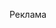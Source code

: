 <!DOCTYPE html>
<html lang="ru">
<head>
    <meta charset="UTF-8">
    <meta name="viewport" content="width=device-width, initial-scale=1.0">
    <title>Аниме Математика ✧</title>
    <style>
        :root {
            --main-color: #ff9ff3;
            --secondary-color: #feca57;
            --accent-color: #5f27cd;
            --text-color: #2d3436;
            --light-bg: #f7f1e3;
            --card-bg: #ffffff;
            --correct-color: #1dd1a1;
            --wrong-color: #ff6b6b;
        }
        
        body {
            font-family: 'Comic Sans MS', 'M PLUS Rounded 1c', cursive;
            background-color: var(--light-bg);
            background-image: url('data:image/svg+xml;utf8,<svg xmlns="http://www.w3.org/2000/svg" width="100" height="100" viewBox="0 0 100 100"><circle cx="20" cy="20" r="3" fill="%23ff9ff3" opacity="0.5"/><circle cx="50" cy="50" r="4" fill="%23feca57" opacity="0.5"/><circle cx="80" cy="30" r="3" fill="%235f27cd" opacity="0.5"/></svg>');
            color: var(--text-color);
            max-width: 800px;
            margin: 0 auto;
            padding: 20px;
            line-height: 1.6;
        }
        
        h1 {
            color: var(--accent-color);
            text-align: center;
            font-size: 2.5rem;
            margin-bottom: 30px;
            text-shadow: 3px 3px 0px rgba(95, 39, 205, 0.1);
            position: relative;
        }
        
        h1:after {
            content: "";
            position: absolute;
            bottom: -10px;
            left: 50%;
            transform: translateX(-50%);
            width: 150px;
            height: 4px;
            background: linear-gradient(90deg, var(--main-color), var(--secondary-color));
            border-radius: 2px;
        }
        
        .controls {
            background-color: var(--card-bg);
            padding: 25px;
            border-radius: 15px;
            margin-bottom: 30px;
            box-shadow: 0 8px 15px rgba(0,0,0,0.1);
            border: 2px solid var(--main-color);
        }
        
        .difficulty-selector {
            margin-bottom: 25px;
        }
        
        label {
            display: block;
            margin-bottom: 10px;
            font-weight: bold;
            color: var(--accent-color);
            font-size: 1.1rem;
        }
        
        select, input {
            width: 100%;
            padding: 12px 15px;
            border: 2px solid var(--main-color);
            border-radius: 10px;
            font-size: 16px;
            font-family: inherit;
            margin-bottom: 15px;
        }
        
        .buttons {
            display: flex;
            gap: 15px;
            flex-wrap: wrap;
        }
        
        button {
            flex: 1;
            min-width: 150px;
            background-color: var(--main-color);
            color: white;
            border: none;
            padding: 14px 20px;
            border-radius: 10px;
            cursor: pointer;
            font-size: 18px;
            font-weight: bold;
            transition: all 0.3s ease;
            font-family: inherit;
            box-shadow: 0 4px 6px rgba(0,0,0,0.1);
        }
        
        button:hover {
            transform: translateY(-3px);
            box-shadow: 0 6px 12px rgba(0,0,0,0.15);
        }
        
        #check-btn {
            background-color: var(--accent-color);
        }
        
        #generate-btn {
            background-color: var(--secondary-color);
        }
        
        .problem-container {
            background-color: var(--card-bg);
            padding: 30px;
            border-radius: 15px;
            margin-bottom: 25px;
            box-shadow: 0 8px 15px rgba(0,0,0,0.1);
            border: 2px solid var(--secondary-color);
            position: relative;
        }
        
        .problem {
            font-size: 22px;
            margin-bottom: 20px;
            color: var(--text-color);
            font-weight: bold;
        }
        
        .answer-input {
            margin: 20px 0;
        }
        
        .result {
            padding: 15px;
            margin-top: 15px;
            border-radius: 10px;
            font-weight: bold;
            display: none;
            animation: fadeIn 0.5s ease;
        }
        
        .correct {
            background-color: rgba(29, 209, 161, 0.2);
            border-left: 4px solid var(--correct-color);
            color: var(--correct-color);
            display: block;
        }
        
        .incorrect {
            background-color: rgba(255, 107, 107, 0.2);
            border-left: 4px solid var(--wrong-color);
            color: var(--wrong-color);
            display: block;
        }
        
        @keyframes fadeIn {
            from { opacity: 0; transform: translateY(10px); }
            to { opacity: 1; transform: translateY(0); }
        }
        
        .footer {
            text-align: center;
            margin-top: 40px;
            color: var(--text-color);
            font-size: 14px;
            opacity: 0.7;
        }
        
        .anime-char {
            text-align: center;
            font-size: 60px;
            margin: 20px 0;
            animation: bounce 2s infinite;
        }
        
        @keyframes bounce {
            0%, 100% { transform: translateY(0); }
            50% { transform: translateY(-15px); }
        }
        
        @media (max-width: 600px) {
            body {
                padding: 15px;
            }
            
            h1 {
                font-size: 1.8rem;
            }
            
            button {
                min-width: 100%;
            }
        }
    </style>
</head>
<body>
    <div class="anime-char">✧(^◡^)✧</div>
    <h1>Аниме Математика</h1>
    
    <div class="controls">
        <div class="difficulty-selector">
            <label for="difficulty">Уровень сложности:</label>
            <select id="difficulty">
                <option value="easy">Легкий (арифметика)</option>
                <option value="medium">Средний (уравнения)</option>
                <option value="hard">Сложный (тригонометрия)</option>
                <option value="expert">Экспертный (матрицы)</option>
                <option value="extreme">Экстремальный (высшая)</option>
            </select>
        </div>
        <div class="buttons">
            <button id="generate-btn">Новая задача ✨</button>
        </div>
    </div>
    
    <div id="problem-area">
        <div class="problem-container">
            <p>Нажмите "Новая задача" чтобы начать!</p>
        </div>
    </div>

    <div class="footer">
        Аниме математический тренажер • Проверь свои навыки!
    </div>

    <script>
        document.addEventListener('DOMContentLoaded', function() {
            const difficultySelect = document.getElementById('difficulty');
            const generateBtn = document.getElementById('generate-btn');
            const problemArea = document.getElementById('problem-area');
            
            let currentCorrectAnswer = null;
            
            function randomInt(min, max) {
                return Math.floor(Math.random() * (max - min + 1)) + min;
            }
            
            function generateEasyProblem() {
                const operations = [
                    { symbol: '+', apply: (a, b) => a + b },
                    { symbol: '-', apply: (a, b) => a - b },
                    { symbol: '×', apply: (a, b) => a * b },
                    { symbol: '÷', apply: (a, b) => a / b }
                ];
                
                const opIndex = randomInt(0, 3);
                const operation = operations[opIndex];
                
                let a, b;
                if (opIndex === 3) {
                    b = randomInt(1, 12);
                    a = b * randomInt(1, 12);
                } else {
                    a = randomInt(1, 25);
                    b = randomInt(1, 25);
                }
                
                const result = operation.apply(a, b);
                currentCorrectAnswer = Number.isInteger(result) ? result : parseFloat(result.toFixed(2));
                
                return {
                    problem: `Вычислите: ${a} ${operation.symbol} ${b}`,
                    answer: result
                };
            }
            
            function generateMediumProblem() {
                const types = ['linear', 'quadratic', 'system', 'fraction', 'percent'];
                const type = types[randomInt(0, types.length - 1)];
                
                switch(type) {
                    case 'linear':
                        const x = randomInt(-10, 10);
                        const a = randomInt(1, 5);
                        const b = a * x + randomInt(-5, 5);
                        currentCorrectAnswer = x;
                        
                        return {
                            problem: `Решите уравнение: ${a}x + ${b - a * x} = ${b}`,
                            answer: x
                        };
                        
                    case 'quadratic':
                        const x1 = randomInt(-5, 5);
                        let x2 = randomInt(-5, 5);
                        while (x2 === x1) x2 = randomInt(-5, 5);
                        
                        const aq = randomInt(1, 3);
                        const bq = -aq * (x1 + x2);
                        const cq = aq * x1 * x2;
                        currentCorrectAnswer = [x1, x2].sort();
                        
                        return {
                            problem: `Решите квадратное уравнение: ${aq}x² ${bq >= 0 ? '+' : '-'} ${Math.abs(bq)}x ${cq >= 0 ? '+' : '-'} ${Math.abs(cq)} = 0`,
                            answer: [x1, x2].sort()
                        };
                        
                    case 'percent':
                        const percent = randomInt(5, 95);
                        const number = randomInt(10, 200);
                        currentCorrectAnswer = (number * percent / 100).toFixed(2);
                        
                        return {
                            problem: `Найдите ${percent}% от числа ${number}`,
                            answer: parseFloat((number * percent / 100).toFixed(2))
                        };
                        
                    default:
                        return generateEasyProblem();
                }
            }
            
            function generateHardProblem() {
                const types = ['trigonometry', 'logarithm', 'derivative'];
                const type = types[randomInt(0, types.length - 1)];
                
                switch(type) {
                    case 'trigonometry':
                        let angle = randomInt(0, 360);
                        const trigFuncs = ['sin', 'cos', 'tan'];
                        const trigFunc = trigFuncs[randomInt(0, 2)];
                        
                        if (trigFunc === 'tan') {
                            while (angle % 90 === 0 && angle % 180 !== 0) {
                                angle = randomInt(0, 360);
                            }
                        }
                        
                        const radians = angle * Math.PI / 180;
                        currentCorrectAnswer = parseFloat(Math[trigFunc](radians).toFixed(4));
                        
                        return {
                            problem: `Вычислите ${trigFunc}(${angle}°)`,
                            answer: parseFloat(Math[trigFunc](radians).toFixed(4))
                        };
                        
                    default:
                        return generateMediumProblem();
                }
            }
            
            function generateExpertProblem() {
                const types = ['complex', 'matrix'];
                const type = types[randomInt(0, types.length - 1)];
                
                switch(type) {
                    case 'matrix':
                        const a11 = randomInt(-3, 3);
                        const a12 = randomInt(-3, 3);
                        const a21 = randomInt(-3, 3);
                        const a22 = randomInt(-3, 3);
                        currentCorrectAnswer = a11 * a22 - a12 * a21;
                        
                        return {
                            problem: `Найдите определитель матрицы:<br>
                                     | ${a11} ${a12} |<br>
                                     | ${a21} ${a22} |`,
                            answer: a11 * a22 - a12 * a21
                        };
                        
                    default:
                        return generateHardProblem();
                }
            }
            
            function generateExtremeProblem() {
                const num = randomInt(10, 100);
                let isPrime = true;
                for (let i = 2; i <= Math.sqrt(num); i++) {
                    if (num % i === 0) {
                        isPrime = false;
                        break;
                    }
                }
                currentCorrectAnswer = isPrime;
                
                return {
                    problem: `Является ли число ${num} простым? (Ответ: да/нет)`,
                    answer: isPrime
                };
            }
            
            function checkAnswer(userAnswer) {
                if (currentCorrectAnswer === null) return false;
                
                if (Array.isArray(currentCorrectAnswer)) {
                    // Для задач с несколькими ответами (например, квадратные уравнения)
                    const userAnswers = userAnswer.split(',').map(x => parseFloat(x.trim()));
                    if (userAnswers.length !== currentCorrectAnswer.length) return false;
                    
                    return userAnswers.every((val, idx) => 
                        Math.abs(val - currentCorrectAnswer[idx]) < 0.001
                    );
                } else if (typeof currentCorrectAnswer === 'boolean') {
                    // Для задач с да/нет
                    const normalizedAnswer = userAnswer.toLowerCase().trim();
                    return (normalizedAnswer === 'да' && currentCorrectAnswer) || 
                           (normalizedAnswer === 'нет' && !currentCorrectAnswer);
                } else {
                    // Для числовых ответов
                    const userNum = parseFloat(userAnswer);
                    return !isNaN(userNum) && 
                           Math.abs(userNum - currentCorrectAnswer) < 0.001;
                }
            }
            
            function generateNewProblem() {
                const difficulty = difficultySelect.value;
                let problemData;
                
                switch(difficulty) {
                    case 'easy': problemData = generateEasyProblem(); break;
                    case 'medium': problemData = generateMediumProblem(); break;
                    case 'hard': problemData = generateHardProblem(); break;
                    case 'expert': problemData = generateExpertProblem(); break;
                    case 'extreme': problemData = generateExtremeProblem(); break;
                    default: problemData = generateEasyProblem();
                }
                
                problemArea.innerHTML = `
                    <div class="problem-container">
                        <div class="problem">${problemData.problem}</div>
                        <div class="answer-input">
                            <label for="user-answer">Ваш ответ:</label>
                            <input type="text" id="user-answer" placeholder="Введите ответ...">
                        </div>
                        <button id="check-btn">Проверить ответ</button>
                        <div id="result" class="result"></div>
                    </div>
                `;
                
                document.getElementById('check-btn').addEventListener('click', function() {
                    const userAnswer = document.getElementById('user-answer').value;
                    const resultDiv = document.getElementById('result');
                    
                    if (checkAnswer(userAnswer)) {
                        resultDiv.className = 'result correct';
                        resultDiv.innerHTML = 'Правильно! ✧(≧◡≦)✧';
                    } else {
                        resultDiv.className = 'result incorrect';
                        let correctAnswer = currentCorrectAnswer;
                        
                        if (Array.isArray(correctAnswer)) {
                            correctAnswer = correctAnswer.join(', ');
                        } else if (typeof correctAnswer === 'boolean') {
                            correctAnswer = correctAnswer ? 'да' : 'нет';
                        }
                        
                        resultDiv.innerHTML = `Неправильно (╥﹏╥)<br>Правильный ответ: ${correctAnswer}`;
                    }
                });
            }
            
            generateBtn.addEventListener('click', generateNewProblem);
        });
    </script>
</body>
</html>
<div class="social-links" style="
    display: flex;
    justify-content: center;
    gap: 20px;
    margin: 30px 0;
">
    <!-- Иконка VK -->
    <a href="https://vk.com/15gg15gg15" target="_blank" class="social-icon" style="
        display: inline-block;
        width: 60px;
        height: 60px;
        border-radius: 50%;
        background: linear-gradient(135deg, #4c75a3, #3a5f89);
        color: white;
        text-align: center;
        line-height: 60px;
        font-size: 30px;
        transition: all 0.3s ease;
        box-shadow: 0 4px 10px rgba(0,0,0,0.2);
        position: relative;
        overflow: hidden;
    ">
        <i class="fab fa-vk" style="
            display: inline-block;
            width: 100%;
            height: 100%;
        "></i>
        <span style="
            position: absolute;
            top: 0;
            left: 0;
            width: 100%;
            height: 100%;
            background: radial-gradient(circle, rgba(255,255,255,0.3) 0%, rgba(255,255,255,0) 70%);
            opacity: 0;
            transition: opacity 0.3s;
        "></span>
    </a>

    <!-- Иконка Telegram -->
    <a href="https://t.me/zigzak5643" target="_blank" class="social-icon" style="
        display: inline-block;
        width: 60px;
        height: 60px;
        border-radius: 50%;
        background: linear-gradient(135deg, #2aabee, #229ed9);
        color: white;
        text-align: center;
        line-height: 60px;
        font-size: 30px;
        transition: all 0.3s ease;
        box-shadow: 0 4px 10px rgba(0,0,0,0.2);
        position: relative;
        overflow: hidden;
    ">
        <i class="fab fa-telegram" style="
            display: inline-block;
            width: 100%;
            height: 100%;
        "></i>
        <span style="
            position: absolute;
            top: 0;
            left: 0;
            width: 100%;
            height: 100%;
            background: radial-gradient(circle, rgba(255,255,255,0.3) 0%, rgba(255,255,255,0) 70%);
            opacity: 0;
            transition: opacity 0.3s;
        "></span>
    </a>
</div>

<!-- Добавьте этот код перед закрывающим тегом </body> -->
<link rel="stylesheet" href="https://cdnjs.cloudflare.com/ajax/libs/font-awesome/6.0.0-beta3/css/all.min.css">
<script>
    // Анимация при наведении
    document.querySelectorAll('.social-icon').forEach(icon => {
        icon.addEventListener('mouseenter', function() {
            this.style.transform = 'translateY(-5px)';
            this.querySelector('span').style.opacity = '1';
            this.style.boxShadow = '0 8px 15px rgba(0,0,0,0.3)';
        });
        icon.addEventListener('mouseleave', function() {
            this.style.transform = 'translateY(0)';
            this.querySelector('span').style.opacity = '0';
            this.style.boxShadow = '0 4px 10px rgba(0,0,0,0.2)';
        });
    });
</script>
<style>
  /* Стили для рекламной метки */
  .tg-ad-container {
    position: relative;
    display: inline-block;
    margin: 30px; /* Отступ для демонстрации */
  }
  
  .tg-ad-label {
    position: absolute;
    top: -151px;
    left: 685%;
    transform: translateX(-50%);
    white-space: nowrap;
    font-size: 12px;
    font-weight: bold;
    color: #ff6b6b;
    font-family: 'Comic Sans MS', cursive;
    animation: pulse 1.5s infinite;
    background: white;
    padding: 3px 8px;
    border-radius: 12px;
    box-shadow: 0 2px 8px rgba(0,0,0,0.15);
    z-index: 100;
    border: 1px solid #ffcccc;
  }
  
  /* Стрелка */
  .tg-ad-label::after {
    content: "";
    position: absolute;
    top: 100%;
    left: 50%;
    transform: translateX(-50%);
    width: 0;
    height: 0;
    border-left: 8px solid transparent;
    border-right: 8px solid transparent;
    border-top: 8px solid white;
    filter: drop-shadow(0 2px 1px rgba(255,107,107,0.3));
  }
  
  /* Анимация */
  @keyframes pulse {
    0% { transform: translateX(-50%) scale(0.95); }
    50% { transform: translateX(-50%) scale(1.05); }
    100% { transform: translateX(-50%) scale(0.95); }
  }
  
  /* Стили для иконки Telegram (если ещё не есть) */
  .telegram-icon {
    display: inline-flex;
    width: 60px;
    height: 0px;
    border-radius: 50%;
    background: linear-gradient(135deg, #2aabee, #229ed9);
    color: white;
    align-items: center;
    justify-content: center;
    font-size: 0px;
    text-decoration: none;
    box-shadow: 0 4px 12px rgba(34, 158, 217, 0.3);
    transition: all 0.3s ease;
  }
  
  .telegram-icon:hover {
    transform: translateY(-3px);
    box-shadow: 0 6px 16px rgba(34, 158, 217, 0.4);
  }
</style>

<!-- HTML-структура (добавьте в нужное место) -->
<div class="tg-ad-container">
  <a href="https://t.me/ваш_канал" class="telegram-icon">
    <i class="fab fa-telegram"></i>
  </a>
  <div class="tg-ad-label">Реклама</div>
</div>

<!-- Подключите Font Awesome если ещё не подключен -->
<link rel="stylesheet" href="https://cdnjs.cloudflare.com/ajax/libs/font-awesome/6.0.0/css/all.min.css">
